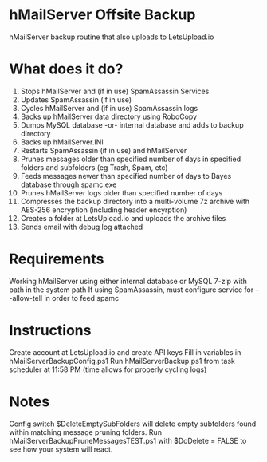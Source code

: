 # hMailServer Offsite Backup
 hMailServer backup routine that also uploads to LetsUpload.io
 
# What does it do?
 1) Stops hMailServer and (if in use) SpamAssassin Services
 2) Updates SpamAssassin (if in use)
 3) Cycles hMailServer and (if in use) SpamAssassin logs
 4) Backs up hMailServer data directory using RoboCopy
 5) Dumps MySQL database -or- internal database and adds to backup directory
 6) Backs up hMailServer.INI
 7) Restarts SpamAssassin (if in use) and hMailServer
 8) Prunes messages older than specified number of days in specified folders and subfolders (eg Trash, Spam, etc)
 9) Feeds messages newer than specified number of days to Bayes database through spamc.exe
 10) Prunes hMailServer logs older than specified number of days
 11) Compresses the backup directory into a multi-volume 7z archive with AES-256 encryption (including header encyrption)
 12) Creates a folder at LetsUpload.io and uploads the archive files
 13) Sends email with debug log attached

# Requirements
 Working hMailServer using either internal database or MySQL
 7-zip with path in the system path
 If using SpamAssassin, must configure service for --allow-tell in order to feed spamc

# Instructions
 Create account at LetsUpload.io and create API keys
 Fill in variables in hMailServerBackupConfig.ps1
 Run hMailServerBackup.ps1 from task scheduler at 11:58 PM (time allows for properly cycling logs)
 
# Notes
 Config switch $DeleteEmptySubFolders will delete empty subfolders found within matching message pruning folders. Run hMailServerBackupPruneMessagesTEST.ps1 with $DoDelete = FALSE to see how your system will react.
